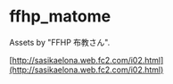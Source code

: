 # ffhp_matome

Assets by "FFHP 布教さん".

[http://sasikaelona.web.fc2.com/i02.html](http://sasikaelona.web.fc2.com/i02.html)
